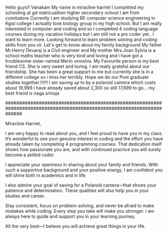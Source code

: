 Hello guys!!
Vanakam
My name is miracline harriet 
I completed my schooling at gd matricualtion higher secondary school
I am from coimbatore
Currently I am studying BE computer science engineering in Kgisl college
I actually took biology group in my high school.
But I am really interested in computer and coding
and so I completed 4 coding language courses during my vacation holidays but I am still not a pro coder yet..
I want to learn more.
Looking forward to learn problem solving  and coding skills from you sir.
Let's get to know about my family background
My father Mr.Henry Devaraj is a Civil engineer and 
My mother Mrs.Joan Sylvia is a school maths teacher who is very kind and loving
and i have got a troublesome sister named Merin vinoshia.
My Favourite person is my best friend CS. She is very sweet and loving. I am really grateful about our friendship.
She has been a great support to me but currently she is in a  different college so i miss her terribly. Hope we do our Post graduate studies together.!!!!!!
I am saving up to by a polaroid camera which costs about 19,999
I have already saved about 2,300 so still 17,699 to go...
my best friend is naga srinuja
 

######################################################################################################################

Miracline Harriet,

I am very happy to read about you, and I feel proud to have you in my class. It’s wonderful to see your genuine interest in coding and the effort you have already taken by completing 4 programming courses. That dedication itself shows how passionate you are, and with continued practice you will surely become a skilled coder.

I appreciate your openness in sharing about your family and friends. With such a supportive background and your positive energy, I am confident you will shine both in academics and in life. 

I also admire your goal of saving for a Polaroid camera—that shows your patience and determination. These qualities will also help you in your studies and career.

Stay consistent, focus on problem-solving, and never be afraid to make mistakes while coding. Every step you take will make you stronger. I am always here to guide and support you in your learning journey.

All the very best—I believe you will achieve great things in your life.

